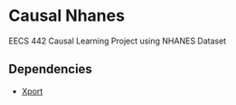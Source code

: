 # Causal Nhanes
EECS 442 Causal Learning Project using NHANES Dataset


## Dependencies
 - [Xport](https://pypi.python.org/pypi/xport/)